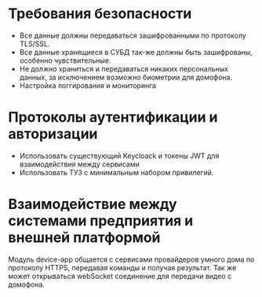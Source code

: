 # Требования безопасности
* Все данные должны передаваться зашифрованными по протоколу TLS/SSL.
* Все данные хранящиеся в СУБД так-же должны быть зашифрованы, особенно чувствительные.
* Не должно храниться и передаваться никаких персональных данных, за исключением возможно биометрии для домофона.
* Настройка логгирования и мониторинга


# Протоколы аутентификации и авторизации
* Использовать существующий Keycloack и токены JWT для взаимодействия между сервисами
* Использовать ТУЗ с минимальным набором привилегий.


# Взаимодействие между системами предприятия и внешней платформой
Модуль device-app общается с сервисами провайдеров умного дома по протоколу HTTPS, передавая команды и получая результат.
Так же может открываться webSocket соединение для передачи видео с домофона.

